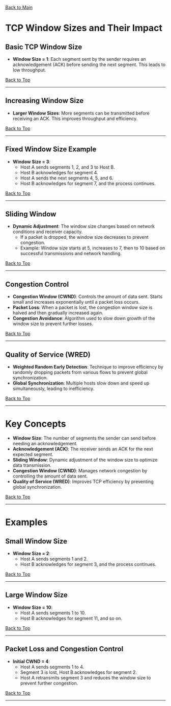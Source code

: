 <a name="top"></a>
[Back to Main](https://github.com/caxylive/Net_Projects/tree/main/notes)

# TCP Window Sizes and Their Impact

## Basic TCP Window Size
- **Window Size = 1**: Each segment sent by the sender requires an acknowledgement (ACK) before sending the next segment. This leads to low throughput.

[Back to Top](#top)

---

## Increasing Window Size
- **Larger Window Sizes**: More segments can be transmitted before receiving an ACK. This improves throughput and efficiency.

[Back to Top](#top)

---

## Fixed Window Size Example
- **Window Size = 3**:
  - Host A sends segments 1, 2, and 3 to Host B.
  - Host B acknowledges for segment 4.
  - Host A sends the next segments 4, 5, and 6.
  - Host B acknowledges for segment 7, and the process continues.

[Back to Top](#top)

---

## Sliding Window
- **Dynamic Adjustment**: The window size changes based on network conditions and receiver capacity.
  - If a packet is dropped, the window size decreases to prevent congestion.
  - Example: Window size starts at 5, increases to 7, then to 10 based on successful transmissions and network handling.

[Back to Top](#top)

---

## Congestion Control
- **Congestion Window (CWND)**: Controls the amount of data sent. Starts small and increases exponentially until a packet loss occurs.
- **Packet Loss**: When a packet is lost, the congestion window size is halved and then gradually increased again.
- **Congestion Avoidance**: Algorithm used to slow down growth of the window size to prevent further losses.

[Back to Top](#top)

---

## Quality of Service (WRED)
- **Weighted Random Early Detection**: Technique to improve efficiency by randomly dropping packets from various flows to prevent global synchronization.
- **Global Synchronization**: Multiple hosts slow down and speed up simultaneously, leading to inefficiency.

[Back to Top](#top)

---

# Key Concepts
- **Window Size**: The number of segments the sender can send before needing an acknowledgement.
- **Acknowledgement (ACK)**: The receiver sends an ACK for the next expected segment.
- **Sliding Window**: Dynamic adjustment of the window size to optimize data transmission.
- **Congestion Window (CWND)**: Manages network congestion by controlling the amount of data sent.
- **Quality of Service (WRED)**: Improves TCP efficiency by preventing global synchronization.

[Back to Top](#top)

---

# Examples

## Small Window Size
- **Window Size = 2**:
  - Host A sends segments 1 and 2.
  - Host B acknowledges for segment 3, and the process continues.

[Back to Top](#top)

---

## Large Window Size
- **Window Size = 10**:
  - Host A sends segments 1 to 10.
  - Host B acknowledges for segment 11, and so on.

[Back to Top](#top)

---

## Packet Loss and Congestion Control
- **Initial CWND = 4**:
  - Host A sends segments 1 to 4.
  - Segment 3 is lost, Host B acknowledges for segment 2.
  - Host A retransmits segment 3 and reduces the window size to prevent further congestion.

[Back to Top](#top)

---
